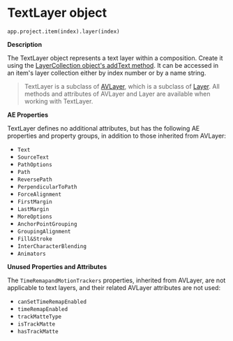 # TextLayer object

`app.project.item(index).layer(index)`

**Description**

The TextLayer object represents a text layer within a composition. Create it using the [LayerCollection object's addText method](layercollection.md#layercollection-addtext). It can be accessed in an item's layer collection either by index number or by a name string.

> TextLayer is a subclass of [AVLayer](avlayer.md#avlayer), which is a subclass of [Layer](layer.md#layer). All methods and attributes of AVLayer and Layer are available when working with TextLayer.

**AE Properties**

TextLayer defines no additional attributes, but has the following AE properties and property groups, in addition to those inherited from AVLayer:

- `Text`
- `SourceText`
- `PathOptions`
- `Path`
- `ReversePath`
- `PerpendicularToPath`
- `ForceAlignment`
- `FirstMargin`
- `LastMargin`
- `MoreOptions`
- `AnchorPointGrouping`
- `GroupingAlignment`
- `Fill&Stroke`
- `InterCharacterBlending`
- `Animators`

**Unused Properties and Attributes**

The `TimeRemapandMotionTrackers` properties, inherited from AVLayer, are not applicable to text layers, and their related AVLayer attributes are not used:

- `canSetTimeRemapEnabled`
- `timeRemapEnabled`
- `trackMatteType`
- `isTrackMatte`
- `hasTrackMatte`
